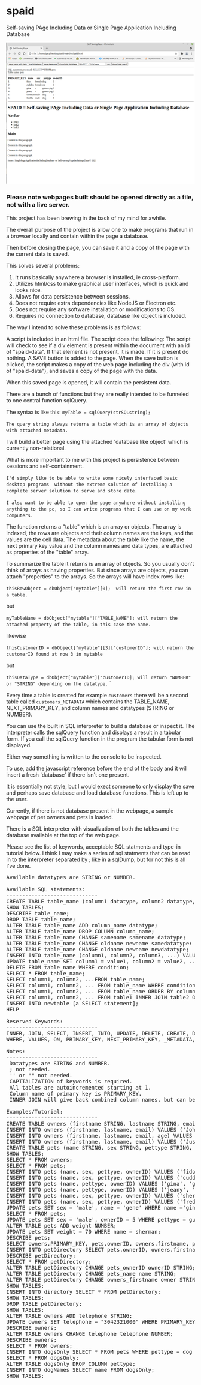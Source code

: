 # spaid
Self-saving PAge Including Data
or
Single Page Application Including Database

<img src="screenshot.png">

### Please note webpages built should be opened directly as a file, not with a live server.

This project has been brewing in the back of my mind for awhile.

The overall purpose of the project is allow one to make programs that
run in a browser locally and contain within the page a database.

Then before closing the page, you can save it and a copy of the page
with the current data is saved.

This solves several problems:
1) It runs basically anywhere a browser is installed, ie cross-platform.
2) Utilizes html/css to make graphical user interfaces, which is quick and looks nice.
3) Allows for data persistence between sessions.
4) Does not require extra dependencies like NodeJS or Electron etc.
5) Does not require any software installation or modifications to OS.
6) Requires no connection to database, database like object is included.

The way I intend to solve these problems is as follows:

A script is included in an html file.
The script does the following:
The script will check to see if a div element is present within
  the document with an id of "spaid-data".
  If that element is not present, it is made.  If it is present do nothing.
A SAVE button is added to the page.
When the save button is clicked, the script makes a copy of the web page including
  the div (with id of "spaid-data"), and saves a copy of the page with the data.
  
When this saved page is opened, it will contain the persistent data.

There are a bunch of functions but they are really intended to be funneled to one central
function sqlQuery.

The syntax is like this:
`myTable = sqlQuery(strSQLstring);`

`The query string always returns a table which is an array of objects with attached metadata.`

I will build a better page using the attached 'database like object' which is currently non-relational.

What is more important to me with this project is persistence between sessions and self-containment.

`I'd simply like to be able to write some nicely interfaced basic desktop programs 
without the extreme solution of installing a complete server solution to serve and store date.`

`I also want to be able to open the page anywhere without installing 
anything to the pc, so I can write programs that I can use on my work computers.`

The function returns a "table" which is an array or objects.  The array is indexed, the 
rows are objects and their column names are the keys, and the values are the cell data.
The metadata about the table like the name, the next primary key value and the column names
and data types, are attached as properties of the "table" array.

To summarize the table it returns is an array of objects.  So you usually don't think of arrays 
as having properties.  But since arrays are objects, you can attach "properties" to the arrays.
So the arrays will have index rows like:

`thisRowObject = dbObject["mytable"][0];  will return the first row in a table.`

but

`myTableName = dbObject["mytable"]["TABLE_NAME"]; will return the attached property of the table, in this case the name.`

likewise

`thisCustomerID = dbObject["mytable"][3]["customerID"]; will return the customerID found at row 3 in mytable`

but

`thisDataType = dbObject["mytable"]["customerID]; will return "NUMBER" or "STRING" depending on the datatype.`
`

Every time a table is created for example `customers` there will be a second table called `customers_METADATA` which
contains the TABLE_NAME, NEXT_PRIMARY_KEY, and column names and datatypes (STRING or NUMBER).

You can use the built in SQL interpreter to build a database or inspect it.  The interpreter calls the sqlQuery function
and displays a result in a tabular form.  If you call the sqlQuery function in the program the tabular form is not displayed.

Either way something is written to the console to be inspected.

To use, add the javascript reference before the end of the body and it will insert a fresh
'database' if there isn't one present.

It is essentially not style, but I would exect someone to only display the save and perhaps
save database and load database functions.  This is left up to the user.

Currently, if there is not database present in the webpage, a sample webpage of pet owners and
pets is loaded.

There is a SQL interpreter with visualization of both the tables and the database available
at the top of the web page.

Please see the list of keywords, acceptable SQL statments and type-in tutorial below.  I think I may make a series of sql statments
that can be read in to the interpreter separated by ; like in a sqlDump, but for not this is all I've done.

<pre>
Available datatypes are STRING or NUMBER.

Available SQL statements:
-----------------------------
CREATE TABLE table_name (column1 datatype, column2 datatype, column3 datatype...);
SHOW TABLES;
DESCRIBE table_name;
DROP TABLE table_name;
ALTER TABLE table_name ADD column_name datatype;
ALTER TABLE table_name DROP COLUMN column_name;
ALTER TABLE table_name CHANGE samename samename datatype;
ALTER TABLE table_name CHANGE oldname newname samedatatype:
ALTER TABLE table_name CHANGE oldname newname newdatatype;
INSERT INTO table_name (column1, column2, column3, ...) VALUES (value1, value2, value3, ...);
UPDATE table_name SET column1 = value1, column2 = value2, ... WHERE condition;
DELETE FROM table_name WHERE condition;
SELECT * FROM table_name;
SELECT column1, column2, ...FROM table_name;
SELECT column1, column2, ... FROM table_name WHERE condition;
SELECT column1, column2, ... FROM table_name ORDER BY column1, column2, ... ASC|DESC;
SELECT column1, column2, ... FROM table1 INNER JOIN table2 ON table1.column_name = table2.column_name;
INSERT INTO newtable [a SELECT statement];
HELP

Reserved Keywords:
-----------------------------
INNER, JOIN, SELECT, INSERT, INTO, UPDATE, DELETE, CREATE, DROP, TABLE, SHOW, TABLES, DESCRIBE, HELP, SET,
WHERE, VALUES, ON, PRIMARY_KEY, NEXT_PRIMARY_KEY, _METADATA, STRING, NUMBER, =, !=, <>, >=, <=, >, <, *

Notes:
-----------------------------
 Datatypes are STRING and NUMBER.
 ; not needed.
 '' or "" not needed.
 CAPITALIZATION of keywords is required.
 All tables are autoincremented starting at 1.
 Column name of primary key is PRIMARY_KEY.
 INNER JOIN will give back combined column names, but can be renamed

Examples/Tutorial:
-----------------------------
CREATE TABLE owners (firstname STRING, lastname STRING, email STRING, age NUMBER);
INSERT INTO owners (firstname, lastname, email) VALUES ('John', 'Jones', 'john@gmail.com');
INSERT INTO owners (firstname, lastname, email, age) VALUES ('David', 'Davis', 'ddavis@gmail.com',73);
INSERT INTO owners (firstname, lastname, email) VALUES ('Justin', 'Thyme', 'justint@gmail.com');
CREATE TABLE pets (name STRING, sex STRING, pettype STRING, ownerID NUMBER);
SHOW TABLES;
SELECT * FROM owners;
SELECT * FROM pets;
INSERT INTO pets (name, sex, pettype, ownerID) VALUES ('fido', 'female', 'dog', 3);
INSERT INTO pets (name, sex, pettype, ownerID) VALUES ('cuddles', 'female', 'cat', 3);
INSERT INTO pets (name, pettype, ownerID) VALUES ('gina', 'guinea pig', 3);
INSERT INTO pets (name, pettype, ownerID) VALUES ('jeany', 'guinea pig', 3);
INSERT INTO pets (name, sex, pettype, ownerID) VALUES ('sherman', 'male, 'dog', 2);
INSERT INTO pets (name, sex, pettype, ownerID) VALUES ('freddie', 'male', 'dog', 1);
UPDATE pets SET sex = 'male', name = 'gene' WHERE name ='gina';
SELECT * FROM pets;
UPDATE pets SET sex = 'male', ownerID = 5 WHERE pettype = guinea pig;
ALTER TABLE pets ADD weight NUMBER;
UPDATE pets SET weight = 70 WHERE name = sherman;
DESCRIBE pets;
SELECT owners.PRIMARY_KEY, pets.ownerID, owners.firstname, pets.name FROM owners INNER JOIN pets ON owners.PRIMARY_KEY = pets.ownerID;
INSERT INTO petDirectory SELECT pets.ownerID, owners.firstname, pets.name FROM owners INNER JOIN pets ON owners.PRIMARY_KEY = pets.ownerID;
DESCRIBE petDirectory;
SELECT * FROM petDirectory;
ALTER TABLE petDirectory CHANGE pets_ownerID ownerID STRING;
ALTER TABLE petDirectory CHANGE pets_name name STRING;
ALTER TABLE petDirectory CHANGE owners_firstname owner STRING;
SHOW TABLES;
INSERT INTO directory SELECT * FROM petDirectory;
SHOW TABLES;
DROP TABLE petDirectory;
SHOW TABLES;
ALTER TABLE owners ADD telephone STRING;
UPDATE owners SET telephone = "3042321000" WHERE PRIMARY_KEY = 2;
DESCRIBE owners;
ALTER TABLE owners CHANGE telephone telephone NUMBER;
DESCRIBE owners;
SELECT * FROM owners;
INSERT INTO dogsOnly SELECT * FROM pets WHERE pettype = dog ORDER BY ownerID DESC;
SELECT * FROM dogsOnly;
ALTER TABLE dogsOnly DROP COLUMN pettype;
INSERT INTO dogNames SELECT name FROM dogsOnly;
SHOW TABLES;
</pre>
